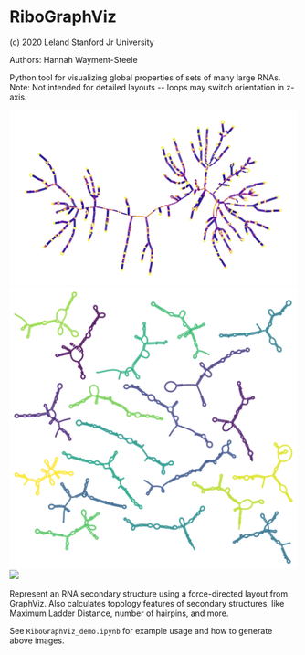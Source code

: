 # RiboGraphViz

(c) 2020 Leland Stanford Jr University

Authors:
Hannah Wayment-Steele

Python tool for visualizing global properties of sets of many large RNAs.
Note: Not intended for detailed layouts -- loops may switch orientation in z-axis.

![](images/MS2_example.png)
![](images/multiple_struct_example.png)
![](images/eGFP_melting.gif)

Represent an RNA secondary structure using a force-directed layout from GraphViz.
Also calculates topology features of secondary structures, like Maximum Ladder Distance, number of hairpins, and more.

See `RiboGraphViz_demo.ipynb` for example usage and how to generate above images.

